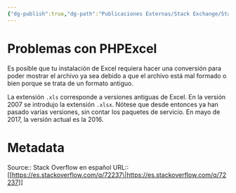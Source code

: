 ```yaml
---
{"dg-publish":true,"dg-path":"Publicaciones Externas/Stack Exchange/Stack Overflow en español/es.stackoverflow.com-72237.md","permalink":"/publicaciones-externas/stack-exchange/stack-overflow-en-espanol/es-stackoverflow-com-72237/","title":"Problemas con PHPExcel","hide":true,"noteIcon":"\"0\"","created":"2024-04-03T12:49:10.727-06:00","updated":"2024-04-05T16:43:50.787-06:00"}
---
```


# Problemas con PHPExcel

Es posible que tu instalación de Excel requiera hacer una conversión para poder mostrar el archivo ya sea debido a que el archivo está mal formado o bien porque se trata de un formato antiguo. 

La extensión `.xls` corresponde a versiones antiguas de Excel. En la versión 2007 se introdujo la extensión `.xlsx`. Nótese que desde entonces ya han pasado varias versiones, sin contar los paquetes de servicio. En mayo de 2017, la versión actual es la 2016.

# Metadata
Source:: Stack Overflow en español
URL:: [[https://es.stackoverflow.com/q/72237\|https://es.stackoverflow.com/q/72237]]

